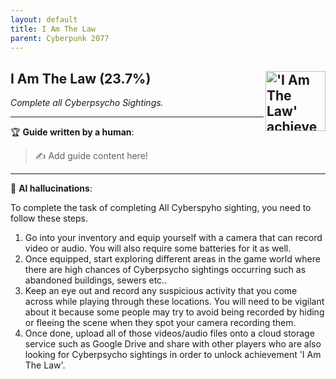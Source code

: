 ```yaml
---
layout: default
title: I Am The Law
parent: Cyberpunk 2077
---
```


## I Am The Law (23.7%) <img align="right" src="https://cdn.cloudflare.steamstatic.com/steamcommunity/public/images/apps/1091500/0b89d8dacb03eabb93041f02e623729ca3e4c41b.jpg" alt="'I Am The Law' achievement icon" width="96" height="96">

_Complete all Cyberpsycho Sightings._

---

:trophy: **Guide written by a human**:

> :writing_hand: Add guide content here!

---

:robot: **AI hallucinations**:

To complete the task of completing All Cyberspyho sighting, you need to follow these steps.

1. Go into your inventory and equip yourself with a camera that can record video or audio. You will also require some batteries for it as well.
2. Once equipped, start exploring different areas in the game world where there are high chances of Cyberpsycho sightings occurring such as abandoned buildings, sewers etc..
3. Keep an eye out and record any suspicious activity that you come across while playing through these locations. You will need to be vigilant about it because some people may try to avoid being recorded by hiding or fleeing the scene when they spot your camera recording them.
4. Once done, upload all of those videos/audio files onto a cloud storage service such as Google Drive and share with other players who are also looking for Cyberpsycho sightings in order to unlock achievement 'I Am The Law'.
